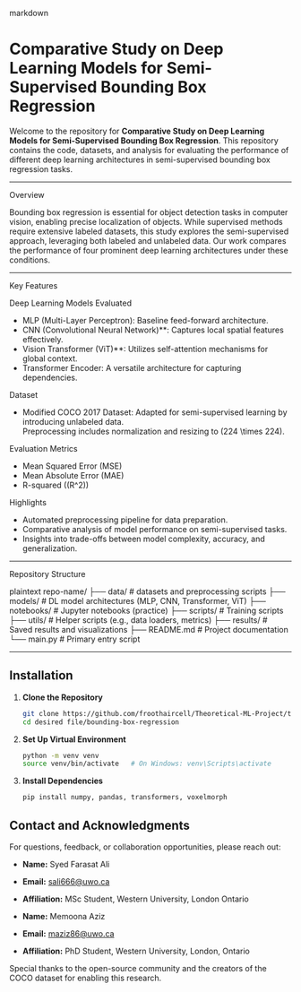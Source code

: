 markdown
# Comparative Study on Deep Learning Models for Semi-Supervised Bounding Box Regression

Welcome to the repository for **Comparative Study on Deep Learning Models for Semi-Supervised Bounding Box Regression**. This repository contains the code, datasets, and analysis for evaluating the performance of different deep learning architectures in semi-supervised bounding box regression tasks.

---

Overview

Bounding box regression is essential for object detection tasks in computer vision, enabling precise localization of objects. While supervised methods require extensive labeled datasets, this study explores the semi-supervised approach, leveraging both labeled and unlabeled data. Our work compares the performance of four prominent deep learning architectures under these conditions.

---

Key Features

Deep Learning Models Evaluated
- MLP (Multi-Layer Perceptron): Baseline feed-forward architecture.
- CNN (Convolutional Neural Network)**: Captures local spatial features effectively.
- Vision Transformer (ViT)**: Utilizes self-attention mechanisms for global context.
- Transformer Encoder: A versatile architecture for capturing dependencies.

Dataset
- Modified COCO 2017 Dataset: Adapted for semi-supervised learning by introducing unlabeled data.  
  Preprocessing includes normalization and resizing to \(224 \times 224\).

Evaluation Metrics
- Mean Squared Error (MSE)
- Mean Absolute Error (MAE)
- R-squared (\(R^2\))

Highlights
- Automated preprocessing pipeline for data preparation.
- Comparative analysis of model performance on semi-supervised tasks.
- Insights into trade-offs between model complexity, accuracy, and generalization.

---

Repository Structure

plaintext
repo-name/
├── data/            # datasets and preprocessing scripts
├── models/          # DL model architectures (MLP, CNN, Transformer, ViT)
├── notebooks/       # Jupyter notebooks (practice)
├── scripts/         # Training scripts
├── utils/           # Helper scripts (e.g., data loaders, metrics)
├── results/         # Saved results and visualizations
├── README.md        # Project documentation
└── main.py          # Primary entry script


---

## Installation

1. **Clone the Repository**
   ```bash
   git clone https://github.com/froothaircell/Theoretical-ML-Project/tree/main.git
   cd desired file/bounding-box-regression
   ```

2. **Set Up Virtual Environment**
   ```bash
   python -m venv venv
   source venv/bin/activate   # On Windows: venv\Scripts\activate
   ```

3. **Install Dependencies**
   ```bash
   pip install numpy, pandas, transformers, voxelmorph
   ```
## Contact and Acknowledgments

For questions, feedback, or collaboration opportunities, please reach out:

- **Name:** Syed Farasat Ali
- **Email:** sali666@uwo.ca
- **Affiliation:** MSc Student, Western University, London Ontario

- **Name:** Memoona Aziz  
- **Email:** maziz86@uwo.ca  
- **Affiliation:** PhD Student, Western University, London, Ontario  

Special thanks to the open-source community and the creators of the COCO dataset for enabling this research.
```
